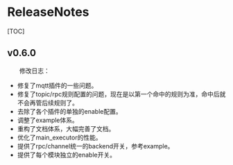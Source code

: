 
# ReleaseNotes

[TOC]

## v0.6.0

&emsp;&emsp;修改日志：

- 修复了mqtt插件的一些问题。
- 修复了topic/rpc规则配置的问题，现在是以第一个命中的规则为准，命中后就不会再管后续规则了。
- 去除了各个插件的单独的enable配置。
- 调整了example体系。
- 重构了文档体系，大幅完善了文档。
- 优化了main_executor的性能。
- 提供了rpc/channel统一的backend开关，参考example。
- 提供了每个模块独立的enable开关。
